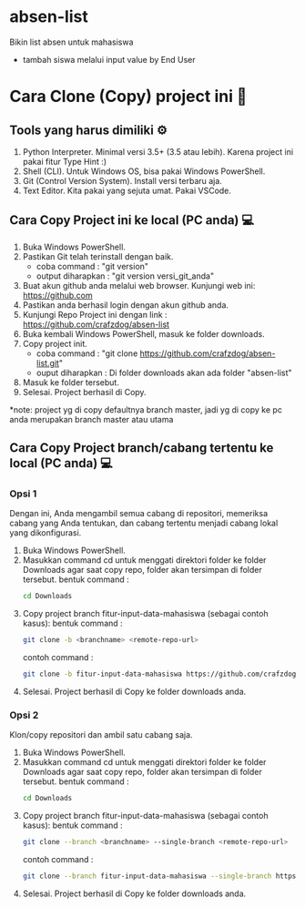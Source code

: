 # absen-list

Bikin list absen untuk mahasiswa

* tambah siswa melalui input value by End User

# Cara Clone (Copy) project ini 🍎

## Tools yang harus dimiliki ⚙️

1. Python Interpreter. Minimal versi 3.5+ (3.5 atau lebih). Karena project ini pakai fitur Type Hint :)
2. Shell (CLI). Untuk Windows OS, bisa pakai Windows PowerShell.
3. Git (Control Version System). Install versi terbaru aja.
4. Text Editor. Kita pakai yang sejuta umat. Pakai VSCode.

## Cara Copy Project ini ke local (PC anda) 💻

1. Buka Windows PowerShell.
2. Pastikan Git telah terinstall dengan baik.
   * coba command : "git version"
   * output diharapkan : "git version versi_git_anda"
3. Buat akun github anda melalui web browser. Kunjungi web ini:  https://github.com
4. Pastikan anda berhasil login dengan akun github anda.
5. Kunjungi Repo Project ini dengan link : https://github.com/crafzdog/absen-list
6. Buka kembali Windows PowerShell, masuk ke folder downloads.
7. Copy project init.
   * coba command : "git clone https://github.com/crafzdog/absen-list.git"
   * ouput diharapkan : Di folder downloads akan ada folder "absen-list"
8. Masuk ke folder tersebut.
9. Selesai. Project berhasil di Copy.

*note: project yg di copy defaultnya branch master, jadi yg di copy ke pc anda merupakan branch master atau utama 
## Cara Copy Project branch/cabang tertentu ke local (PC anda) 💻

### Opsi 1 
Dengan ini, Anda mengambil semua cabang di repositori, memeriksa cabang yang Anda tentukan, dan cabang tertentu menjadi cabang lokal yang dikonfigurasi.
 
1. Buka Windows PowerShell.
2. Masukkan command cd untuk menggati direktori folder ke folder Downloads agar saat copy repo, folder akan tersimpan di folder tersebut.
   bentuk command :
   ```bash
   cd Downloads
   ```
4. Copy project branch fitur-input-data-mahasiswa (sebagai contoh kasus):
   bentuk command :
   ```bash
   git clone -b <branchname> <remote-repo-url>
   ```
   contoh command :
   ```bash
   git clone -b fitur-input-data-mahasiswa https://github.com/crafzdog/absen-list.git
   ```
6. Selesai. Project berhasil di Copy ke folder downloads anda.
   

### Opsi 2
Klon/copy repositori dan ambil satu cabang saja.
 
1. Buka Windows PowerShell.
2. Masukkan command cd untuk menggati direktori folder ke folder Downloads agar saat copy repo, folder akan tersimpan di folder tersebut.
   bentuk command :
   ```bash
   cd Downloads
   ```
4. Copy project branch fitur-input-data-mahasiswa (sebagai contoh kasus):
   bentuk command :
   ```bash
   git clone --branch <branchname> --single-branch <remote-repo-url>
   ```
   contoh command :
   ```bash
   git clone --branch fitur-input-data-mahasiswa --single-branch https://github.com/crafzdog/absen-list.git
   ```
6. Selesai. Project berhasil di Copy ke folder downloads anda.
